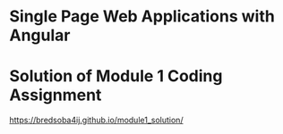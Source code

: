 # Single Page Web Applications with Angular
# Solution of Module 1 Coding Assignment
 https://bredsoba4ij.github.io/module1_solution/